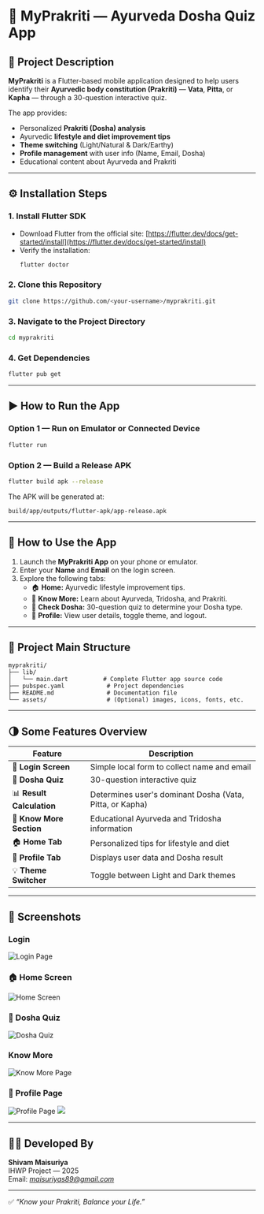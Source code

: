 # 🌿 MyPrakriti — Ayurveda Dosha Quiz App

## 🧘 Project Description
**MyPrakriti** is a Flutter-based mobile application designed to help users identify their **Ayurvedic body constitution (Prakriti)** — **Vata**, **Pitta**, or **Kapha** — through a 30-question interactive quiz.

The app provides:
- Personalized **Prakriti (Dosha) analysis**
- Ayurvedic **lifestyle and diet improvement tips**
- **Theme switching** (Light/Natural & Dark/Earthy)
- **Profile management** with user info (Name, Email, Dosha)
- Educational content about Ayurveda and Prakriti

---

## ⚙️ Installation Steps

### 1. Install Flutter SDK
- Download Flutter from the official site: [https://flutter.dev/docs/get-started/install](https://flutter.dev/docs/get-started/install)
- Verify the installation:
  ```bash
  flutter doctor
  ```

### 2. Clone this Repository
```bash
git clone https://github.com/<your-username>/myprakriti.git
```

### 3. Navigate to the Project Directory
```bash
cd myprakriti
```

### 4. Get Dependencies
```bash
flutter pub get
```

---

## ▶️ How to Run the App

### Option 1 — Run on Emulator or Connected Device
```bash
flutter run
```

### Option 2 — Build a Release APK
```bash
flutter build apk --release
```
The APK will be generated at:
```
build/app/outputs/flutter-apk/app-release.apk
```

---

## 🧭 How to Use the App

1. Launch the **MyPrakriti App** on your phone or emulator.  
2. Enter your **Name** and **Email** on the login screen.  
3. Explore the following tabs:
   - 🏠 **Home:** Ayurvedic lifestyle improvement tips.  
   - 📖 **Know More:** Learn about Ayurveda, Tridosha, and Prakriti.  
   - 🧩 **Check Dosha:** 30-question quiz to determine your Dosha type.  
   - 👤 **Profile:** View user details, toggle theme, and logout.

---

## 📁 Project Main Structure

```
myprakriti/
├── lib/
│   └── main.dart          # Complete Flutter app source code
├── pubspec.yaml            # Project dependencies
├── README.md               # Documentation file
└── assets/                 # (Optional) images, icons, fonts, etc.
```

---

## 🌗 Some Features Overview

| Feature | Description |
|----------|-------------|
| 🔐 **Login Screen** | Simple local form to collect name and email |
| 🧩 **Dosha Quiz** | 30-question interactive quiz |
| 📊 **Result Calculation** | Determines user's dominant Dosha (Vata, Pitta, or Kapha) |
| 🌿 **Know More Section** | Educational Ayurveda and Tridosha information |
| 🏠 **Home Tab** | Personalized tips for lifestyle and diet |
| 👤 **Profile Tab** | Displays user data and Dosha result |
| 💡 **Theme Switcher** | Toggle between Light and Dark themes |

---

## 📸 Screenshots

### Login
![Login Page](screenshots/Login.png)

### 🏠 Home Screen
![Home Screen](screenshots/Home.png)

### 🧩 Dosha Quiz
![Dosha Quiz](screenshots/PrakritiQuiz.png)

### Know More
![Know More Page](screenshots/KnowMore.png)

### 👤 Profile Page
![Profile Page](screenshots/Profile.png)   ![](screenshots/Profile2.png)

---

## 👨‍💻 Developed By

**Shivam Maisuriya**  
IHWP Project — 2025  
Email: *maisuriyas89@gmail.com*  

---

✅ *“Know your Prakriti, Balance your Life.”*

